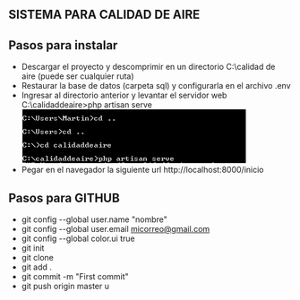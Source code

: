 ## SISTEMA PARA CALIDAD DE AIRE

## Pasos para instalar

- Descargar el proyecto y descomprimir en un directorio C:\calidad de aire (puede ser cualquier ruta)
- Restaurar la base de datos (carpeta sql) y configurarla en el archivo .env
- Ingresar al directorio anterior y levantar el servidor web
  C:\calidaddeaire>php artisan serve
  <img src="public/img/image1.png">
- Pegar en el navegador la siguiente url
  http://localhost:8000/inicio

## Pasos para GITHUB

- git config --global user.name "nombre"
- git config --global user.email micorreo@gmail.com
- git config --global color.ui true
- git init
- git clone <URL>
- git add .
- git commit -m "First commit"
- git push origin master u